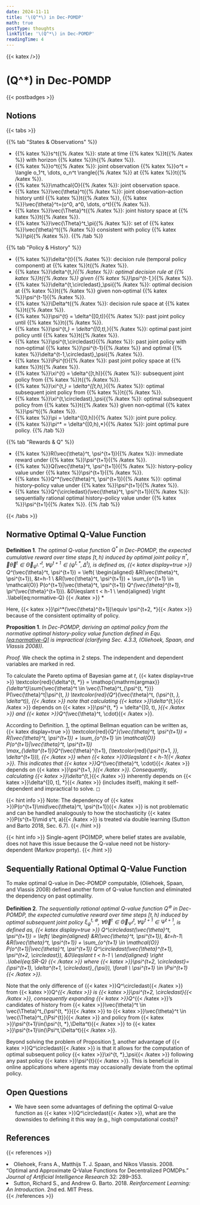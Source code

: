 ```yaml
---
date: 2024-11-11
title: '\(Q^*\) in Dec-POMDP'
math: true
postType: thoughts
linkTitle: '\(Q^*\) in Dec-POMDP'
readingTime: 4
---
```


{{< katex />}}

# \(Q^*\) in Dec-POMDP
{{< postbadges >}}

## Notions

{{< tabs >}}

{{% tab "States & Observations" %}}
- {{% katex %}}s^t{{% /katex %}}: state at time {{% katex %}}t{{% /katex %}} with horizon {{% katex %}}h{{% /katex %}}.
- {{% katex %}}o^t{{% /katex %}}: joint observation {{% katex %}}o^t = \langle o_1^t, \dots, o_n^t \rangle{{% /katex %}} at {{% katex %}}t{{% /katex %}}.
- {{% katex %}}\mathcal{O}{{% /katex %}}: joint observation space.
- {{% katex %}}\vec{\theta}^t{{% /katex %}}: joint observation–action history until {{% katex %}}t{{% /katex %}}, {{% katex %}}\vec{\theta}^t=(o^0, a^0, \dots, o^t){{% /katex %}}.
- {{% katex %}}\vec{\Theta}^t{{% /katex %}}: joint history space at {{% katex %}}t{{% /katex %}}.
- {{% katex %}}\vec{\Theta}^t_\pi{{% /katex %}}: set of {{% katex %}}\vec{\theta}^t{{% /katex %}} consistent with policy {{% katex %}}\pi{{% /katex %}}.
{{% /tab %}}

{{% tab "Policy & History" %}}
- {{% katex %}}\delta^{t}{{% /katex %}}: decision rule (temporal policy component) at {{% katex %}}t{{% /katex %}}.
- {{% katex %}}\delta^{t,*}{{% /katex %}}: optimal decision rule at {{% katex %}}t{{% /katex %}} given {{% katex %}}\psi^{t-1,*}{{% /katex %}}.
- {{% katex %}}\delta^{t,\circledast}_\psi{{% /katex %}}: optimal decision at {{% katex %}}t{{% /katex %}} given non‑optimal {{% katex %}}\psi^{t-1}{{% /katex %}}.
- {{% katex %}}\Delta^t{{% /katex %}}: decision rule space at {{% katex %}}t{{% /katex %}}.
- {{% katex %}}\psi^{t} = \delta^{[0,t)}{{% /katex %}}: past joint policy until {{% katex %}}t{{% /katex %}}.
- {{% katex %}}\psi^{t,*} = \delta^{[0,t),*}{{% /katex %}}: optimal past joint policy until {{% katex %}}t{{% /katex %}}.
- {{% katex %}}\psi^{t,\circledast}{{% /katex %}}: past joint policy with non‑optimal {{% katex %}}\psi^{t-1}{{% /katex %}} and optimal {{% katex %}}\delta^{t-1,\circledast}_\psi{{% /katex %}}.
- {{% katex %}}\Psi^{t}{{% /katex %}}: past joint policy space at {{% katex %}}t{{% /katex %}}.
- {{% katex %}}\xi^{t} = \delta^{[t,h)}{{% /katex %}}: subsequent joint policy from {{% katex %}}t{{% /katex %}}.
- {{% katex %}}\xi^{t,*} = \delta^{[t,h),*}{{% /katex %}}: optimal subsequent joint policy from {{% katex %}}t{{% /katex %}}.
- {{% katex %}}\xi^{t,\circledast}_\psi{{% /katex %}}: optimal subsequent policy from {{% katex %}}t{{% /katex %}} given non‑optimal {{% katex %}}\psi^t{{% /katex %}}.
- {{% katex %}}\pi = \delta^{[0,h)}{{% /katex %}}: joint pure policy.
- {{% katex %}}\pi^* = \delta^{[0,h),*}{{% /katex %}}: joint optimal pure policy.
{{% /tab %}}

{{% tab "Rewards & Q" %}}
- {{% katex %}}R(\vec{\theta}^t, \psi^{t+1}){{% /katex %}}: immediate reward under {{% katex %}}\psi^{t+1}{{% /katex %}}.
- {{% katex %}}Q(\vec{\theta}^t, \psi^{t+1}){{% /katex %}}: history–policy value under {{% katex %}}\psi^{t+1}{{% /katex %}}.
- {{% katex %}}Q^*(\vec{\theta}^t, \psi^{t+1}){{% /katex %}}: optimal history–policy value under {{% katex %}}\psi^{t+1}{{% /katex %}}.
- {{% katex %}}Q^{\circledast}(\vec{\theta}^t, \psi^{t+1}){{% /katex %}}: sequentially rational optimal history–policy value under {{% katex %}}\psi^{t+1}{{% /katex %}}.
{{% /tab %}}

{{< /tabs >}}

## Normative Optimal Q-Value Function

<div id="defn:normative-Q" class="definition">

**Definition 1**. *The optimal Q-value function $Q^*$ in Dec-POMDP, the expected cumulative reward over time steps $[t,h)$ induced by optimal joint policy $\pi^{*}$, $\forall \vec{\theta}^t\in \vec{\Theta}^t_{\psi^{t, *}}, \forall \psi^{t+1}\in(\psi^{t, *},\Delta^t)$, is defined as, {{< katex display=true >}}
Q^*(\vec{\theta}^t, \psi^{t+1}) = \left\{
        \begin{aligned}
        &R(\vec{\theta}^t, \psi^{t+1}), &t=h-1 \\ 
        &R(\vec{\theta}^t, \psi^{t+1}) + \sum_{o^{t+1} \in \mathcal{O}} P(o^{t+1}|\vec{\theta}^t, \psi^{t+1}) Q^*(\vec{\theta}^{t+1}, \pi^*(\vec{\theta}^{t+1})). &0\leqslant t < h-1 \\
        \end{aligned}
        \right .\label{eq:normative-Q}
{{< /katex >}}
*

</div>

Here, {{< katex >}}\pi^*(\vec{\theta}^{t+1})\equiv \psi^{t+2, *}{{< /katex >}} because of the consistent optimality of policy.

<div id="prop:problem" class="proposition">

**Proposition 1**. *In Dec-POMDP, deriving an optimal policy from the normative optimal history-policy value function defined in Equ. <a href="#eq:normative-Q" data-reference-type="ref" data-reference="eq:normative-Q">[eq:normative-Q]</a> is impractical (clarifying Sec. 4.3.3, (Oliehoek, Spaan, and Vlassis 2008)).*

</div>

<div class="proof">

*Proof.* We check the optima in 2 steps. The independent and dependent variables are marked in red.

To calculate the Pareto optima of Bayesian game at $t$, {{< katex display=true >}}
\textcolor{red}{\delta^{t, *}}
    = \mathop{\mathrm{argmax}}_{\delta^t}\sum_{\vec{\theta}^t \in \vec{\Theta}^t_{\psi^{t, *}}} P(\vec{\theta}^t|\psi^{t, *}) \textcolor{red}{Q^*}(\vec{\theta}^t, (\psi^{t, *}, \delta^t)),
{{< /katex >}}
 note that calculating {{< katex >}}\delta^{t,*}{{< /katex >}} depends on {{< katex >}}\psi^{t, *} = \delta^{[0, t), *}{{< /katex >}} and {{< katex >}}Q^*(\vec{\theta}^t, \cdot){{< /katex >}}.

According to Definition. <a href="#defn:normative-Q" data-reference-type="ref" data-reference="defn:normative-Q">1</a>, the optimal Bellman equation can be written as, {{< katex display=true >}}
\textcolor{red}{Q^*}(\vec{\theta}^t, \psi^{t+1}) = R(\vec{\theta}^t, \psi^{t+1}) + \sum_{o^{t+1} \in \mathcal{O}} P(o^{t+1}|\vec{\theta}^t, \psi^{t+1}) \max_{\delta^{t+1}}Q^*(\vec{\theta}^{t+1}, (\textcolor{red}{\psi^{t+1, *}}, \delta^{t+1})),
{{< /katex >}}
 when {{< katex >}}0\leqslant t < h-1{{< /katex >}}. This indicates that {{< katex >}}Q^*(\vec{\theta}^t, \cdot){{< /katex >}} depends on {{< katex >}}\psi^{t+1, *}{{< /katex >}}. Consequently, calculating {{< katex >}}\delta^{t,*}{{< /katex >}} inherently depends on {{< katex >}}\delta^{[0, t], *}{{< /katex >}} (includes itself), making it self-dependent and impractical to solve. ◻

{{< hint info >}}
Note: The dependency of {{< katex >}}P(o^{t+1}\mid\vec{\theta}^t, \psi^{t+1}){{< /katex >}} is not problematic and can be handled analogously to how the stochasticity {{< katex >}}P(s^{t+1}\mid s^t, a){{< /katex >}} is treated via double learning (Sutton and Barto 2018, Sec. 6.7).
{{< /hint >}}

{{< hint info >}}
Single-agent (PO)MDP, where belief states are available, does not have this issue because the Q-value need not be history-dependent (Markov property).
{{< /hint >}}

</div>

## Sequentially Rational Optimal Q-Value Function

To make optimal Q-value in Dec-POMDP computable, (Oliehoek, Spaan, and Vlassis 2008) defined another form of Q-value function and eliminated the dependency on past optimality.

<div class="definition">

**Definition 2**. *The sequentially rational optimal Q-value function $Q^\circledast$ in Dec-POMDP, the expected cumulative reward over time steps $[t,h)$ induced by optimal subsequent joint policy $\xi^{t, \circledast}_\psi$, $\forall \vec{\theta}^t\in \vec{\Theta}^t_{\Psi^{t}}, \forall\psi^{t+1}\in\Psi^{t+1}$, is defined as, {{< katex display=true >}}
Q^\circledast(\vec{\theta}^t, \psi^{t+1}) = \left\{
        \begin{aligned}
        &R(\vec{\theta}^t, \psi^{t+1}), &t=h-1\\ 
        &R(\vec{\theta}^t, \psi^{t+1}) + \sum_{o^{t+1} \in \mathcal{O}} P(o^{t+1}|\vec{\theta}^t, \psi^{t+1}) Q^\circledast(\vec{\theta}^{t+1}, \psi^{t+2, \circledast}), &0\leqslant t < h-1 \\
        \end{aligned}
        \right .\label{eq:SR-Q}
{{< /katex >}}
 where {{< katex >}}\psi^{t+2, \circledast}=(\psi^{t+1}, \delta^{t+1, \circledast}_{\psi}), \forall \ \psi^{t+1} \in \Psi^{t+1}{{< /katex >}}.*

</div>

Note that the only difference of {{< katex >}}Q^\circledast{{< /katex >}} from {{< katex >}}Q^*{{< /katex >}} is {{< katex >}}\psi^{t+2, \circledast}{{< /katex >}}, consequently expanding {{< katex >}}Q^*{{< /katex >}}’s candidates of history from {{< katex >}}\vec{\theta}^t \in \vec{\Theta}^t_{\psi^{t, *}}{{< /katex >}} to {{< katex >}}\vec{\theta}^t \in \vec{\Theta}^t_{\Psi^{t}}{{< /katex >}} and policy from {{< katex >}}\psi^{t+1}\in(\psi^{t, *},\Delta^t){{< /katex >}} to {{< katex >}}\psi^{t+1}\in(\Psi^t,\Delta^t){{< /katex >}}.

Beyond solving the problem of Proposition <a href="#prop:problem" data-reference-type="ref" data-reference="prop:problem">1</a>, another advantage of {{< katex >}}Q^\circledast{{< /katex >}} is that it allows for the computation of optimal subsequent policy {{< katex >}}\xi^{t, *}_\psi{{< /katex >}} following any past policy {{< katex >}}\psi^{t}{{< /katex >}}. This is beneficial in online applications where agents may occasionally deviate from the optimal policy.

## Open Questions

- We have seen some advantages of defining the optimal Q-value function as {{< katex >}}Q^\circledast{{< /katex >}}, what are the downsides to defining it this way (e.g., high computational costs)?



## References

{{< references >}}
<li>Oliehoek, Frans A., Matthijs T. J. Spaan, and Nikos Vlassis. 2008. “Optimal and Approximate Q-Value Functions for Decentralized POMDPs.” <em>Journal of Artificial Intelligence Research</em> 32: 289–353.</li>
<li>Sutton, Richard S., and Andrew G. Barto. 2018. <em>Reinforcement Learning: An Introduction</em>. 2nd ed. MIT Press.</li>
{{< /references >}}



<!-- footnotes converted to hints above -->
<!-- migrated from leaf-bundle to single-file naming -->
<!-- moved to root content -->
<!-- moved back under rl/marl/ -->
